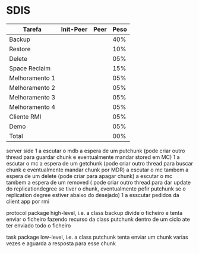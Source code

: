 # SDIS


Tarefa  | Init-Peer | Peer | Peso
------------- | ------------- | ------------- | -------------
Backup  |  |  | 40%
Restore  |  |  | 10%
Delete  |  |  | 05%
Space Reclaim  |  |  | 15%
Melhoramento 1  |  |  | 05%
Melhoramento 2  |  |  | 05%
Melhoramento 3  |  |  | 05%
Melhoramento 4  |  |  | 05%
Cliente RMI  |  |  | 05%
Demo  |  |  | 05%
Total |  |  | 00%


server side
1 a escutar o mdb a espera de um putchunk (pode criar outro thread para guardar chunk e eventualmente mandar stored em MC)
1 a escutar o mc a espera de um getchunk (pode criar outro thread para buscar chunk e eventualmente mandar chunk por MDR)
  a escutar o mc tambem a espera de um delete (pode criar para apagar chunk)
  a escutar o mc tambem a espera de um removed ( pode criar outro thread para dar update do replicationdegree se tiver o chunk, eventualmente pefir putchunk se o replication degree estiver abaixo do desejado)
1 a esscutar pedidos da client app por rmi
  
protocol package
high-level, i.e. a class backup divide o ficheiro e tenta enviar o ficheiro fazendo recurso da class putchunk dentro de um ciclo ate ter enviado todo o ficheiro


task package
low-level, i.e. a class putchunk tenta enviar um chunk varias vezes e aguarda a resposta para esse chunk 
